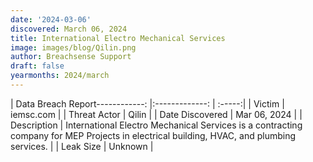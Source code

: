 ```yaml
---
date: '2024-03-06'
discovered: March 06, 2024
title: International Electro Mechanical Services
image: images/blog/Qilin.png
author: Breachsense Support
draft: false
yearmonths: 2024/march
---
```


| Data Breach Report------------:     |:-------------:    | :-----:|
| Victim      | iemsc.com      | 
| Threat Actor      | Qilin      | 
| Date Discovered      | Mar 06, 2024      | 
| Description      | International Electro Mechanical Services is a contracting company for MEP Projects in electrical building, HVAC, and plumbing services.      | 
| Leak Size      | Unknown      | 


